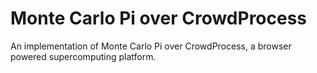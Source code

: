 Monte Carlo Pi over CrowdProcess
=================

An implementation of Monte Carlo Pi over CrowdProcess, a browser powered supercomputing platform.
